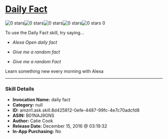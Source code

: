 # [Daily Fact](http://alexa.amazon.com/#skills/amzn1.ask.skill.8d425812-0efe-4487-99fc-4e7c70adcfd8)
![0 stars](../../images/ic_star_border_black_18dp_1x.png)![0 stars](../../images/ic_star_border_black_18dp_1x.png)![0 stars](../../images/ic_star_border_black_18dp_1x.png)![0 stars](../../images/ic_star_border_black_18dp_1x.png)![0 stars](../../images/ic_star_border_black_18dp_1x.png) 0

To use the Daily Fact skill, try saying...

* *Alexa Open daily fact*

* *Give me a random fact*

* *Give me a random Fact*

Learn something new every morning with Alexa

***

### Skill Details

* **Invocation Name:** daily fact
* **Category:** null
* **ID:** amzn1.ask.skill.8d425812-0efe-4487-99fc-4e7c70adcfd8
* **ASIN:** B01NAJ9GNS
* **Author:** Catie Cook
* **Release Date:** December 15, 2016 @ 03:19:32
* **In-App Purchasing:** No
